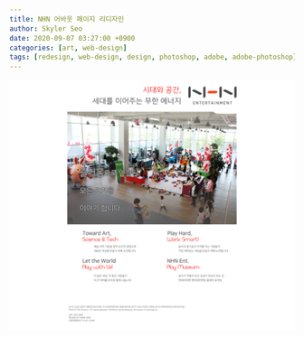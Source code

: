 ```yaml
---
title: NHN 어바웃 페이지 리디자인
author: Skyler Seo
date: 2020-09-07 03:27:00 +0900
categories: [art, web-design]
tags: [redesign, web-design, design, photoshop, adobe, adobe-photoshop]
---
```


![NHN about page Redesign](/assets/img/design-work/nhn-about-page-redesign.jpg)
